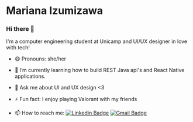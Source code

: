 # Mariana Izumizawa

### Hi there 👋
I'm a computer engineering student at Unicamp and UI/UX designer in love with tech! 

- 😄 Pronouns: she/her
- 🌱 I’m currently learning how to build REST Java api's and React Native applications.
- 💬 Ask me about UI and UX design <3
- ⚡ Fun fact: I enjoy playing Valorant with my friends 

- 📫 How to reach me: 
[![Linkedin Badge](https://img.shields.io/badge/-MarianaIzumizawa-blue?style=flat-square&logo=Linkedin&logoColor=white&link=https://www.linkedin.com/in/mariana-izumizawa/)](https://www.linkedin.com/in/mariana-izumizawa/) 
[![Gmail Badge](https://img.shields.io/badge/-izumizawa4@gmail.com-c14438?style=flat-square&logo=Gmail&logoColor=white&link=mailto:izumizawa4@gmail.com)](mailto:izumizawa4@gmail.com)

<!--
**izumizawa/izumizawa** is a ✨ _special_ ✨ repository because its `README.md` (this file) appears on your GitHub profile.
- 💻 I've worked with Java, ReactJS, React Native & Typescript.
Here are some ideas to get you started:

- 🔭 I’m currently working on ...
- 🌱 I’m currently learning ...
- 👯 I’m looking to collaborate on ...
- 🤔 I’m looking for help with ...
- 💬 Ask me about ...
- 📫 How to reach me: ...
- 😄 Pronouns: ...
- ⚡ Fun fact: ...
-->
